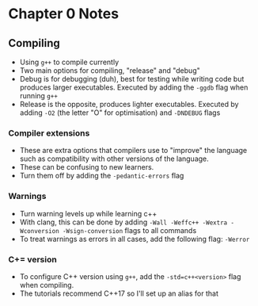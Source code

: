 # Chapter 0 Notes

## Compiling  

- Using `g++` to compile currently
- Two main options for compiling, "release" and "debug"
- Debug is for debugging (duh), best for testing while writing code but produces larger executables. Executed by adding the `-ggdb` flag when running `g++`
- Release is the opposite, produces lighter executables. Executed by adding `-O2` (the letter "O" for optimisation) and `-DNDEBUG` flags

### Compiler extensions

- These are extra options that compilers use to "improve" the language such as compatibility with other versions of the language.
- These can be confusing to new learners.
- Turn them off by adding the `-pedantic-errors` flag

### Warnings

- Turn warning levels up while learning c++
- With clang, this can be done by adding `-Wall -Weffc++ -Wextra -Wconversion -Wsign-conversion` flags to all commands
- To treat warnings as errors in all cases, add the following flag: `-Werror`

### C+= version

- To configure C++ version using `g++`, add the `-std=c++<version>` flag when compiling.
- The tutorials recommend C++17 so I'll set up an alias for that
